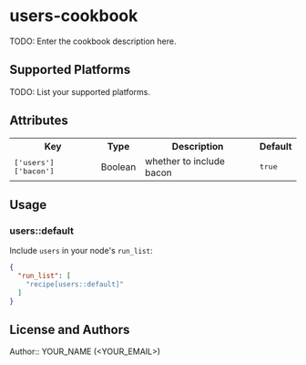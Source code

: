 # users-cookbook

TODO: Enter the cookbook description here.

## Supported Platforms

TODO: List your supported platforms.

## Attributes

<table>
  <tr>
    <th>Key</th>
    <th>Type</th>
    <th>Description</th>
    <th>Default</th>
  </tr>
  <tr>
    <td><tt>['users']['bacon']</tt></td>
    <td>Boolean</td>
    <td>whether to include bacon</td>
    <td><tt>true</tt></td>
  </tr>
</table>

## Usage

### users::default

Include `users` in your node's `run_list`:

```json
{
  "run_list": [
    "recipe[users::default]"
  ]
}
```

## License and Authors

Author:: YOUR_NAME (<YOUR_EMAIL>)
